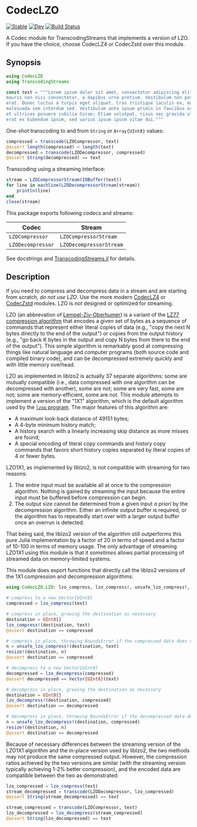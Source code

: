 # CodecLZO

[![Stable](https://img.shields.io/badge/docs-stable-blue.svg)](https://reallyasi9.github.io/CodecLZO.jl/stable/)
[![Dev](https://img.shields.io/badge/docs-dev-blue.svg)](https://reallyasi9.github.io/CodecLZO.jl/dev/)
[![Build Status](https://github.com/reallyasi9/CodecLZO.jl/actions/workflows/CI.yml/badge.svg?branch=development)](https://github.com/reallyasi9/CodecLZO.jl/actions/workflows/CI.yml?query=branch%3Adevelopment)

A Codec module for TranscodingStreams that implements a version of LZO. If you have the choice, choose CodecLZ4 or CodecZstd over this module.

## Synopsis

```julia
using CodecLZO
using TranscodingStreams

const text = """Lorem ipsum dolor sit amet, consectetur adipiscing elit. Aenean sollicitudin
mauris non nisi consectetur, a dapibus urna pretium. Vestibulum non posuere
erat. Donec luctus a turpis eget aliquet. Cras tristique iaculis ex, eu
malesuada sem interdum sed. Vestibulum ante ipsum primis in faucibus orci luctus
et ultrices posuere cubilia Curae; Etiam volutpat, risus nec gravida ultricies,
erat ex bibendum ipsum, sed varius ipsum ipsum vitae dui."""
```

One-shot transcoding to and from `String` or `Array{UInt8}` values:

```julia
compressed = transcode(LZOCompressor, text)
@assert length(compressed) < length(text)
decompressed = transcode(LZODecompressor, compressed)
@assert String(decompressed) == text
```
Transcoding using a streaming interface:

```julia
stream = LZOCompressorStream(IOBuffer(text))
for line in eachline(LZODecompressorStream(stream))
    println(line)
end
close(stream)
```

This package exports following codecs and streams:

| Codec              | Stream                   |
| ------------------ | ------------------------ |
| `LZOCompressor`   | `LZOCompressorStream`   |
| `LZODecompressor` | `LZODecompressorStream` |

See docstrings and [TranscodingStreams.jl](https://github.com/bicycle1885/TranscodingStreams.jl) for details.

## Description

If you need to compress and decompress data in a stream and are starting from scratch, _do not use LZO_. Use the more modern [CodecLZ4](https://github.com/JuliaIO/CodecLz4.jl) or [CodecZstd](https://github.com/JuliaIO/CodecZstd.jl) modules. LZO is _not_ designed or optimized for streaming.

LZO (an abbrevation of [Lempel-Ziv-Oberhumer](https://www.oberhumer.com/opensource/lzo/)) is a variant of the [LZ77 compression algorithm](https://doi.org/10.1109/TIT.1977.1055714) that encodes a given set of bytes as a sequence of commands that represent either literal copies of data (e.g., "copy the next N bytes directly to the end of the output") or copies from the output history (e.g., "go back K bytes in the output and copy N bytes from there to the end of the output"). This simple algorithm is remarkably good at compressing things like natural language and computer programs (both source code and compiled binary code), and can be decompressed extremely quickly and with little memory overhead.

LZO as implemented in liblzo2 is actually 37 separate algorithms: some are mutually compatible (i.e., data compressed with one algorithm can be decompressed with another), some are not; some are very fast, some are not; some are memory-efficient, some are not. This module attempts to implement a version of the "1X1" algorithm, which is the default algorithm used by the [`lzop` program](https://www.lzop.org/). The major features of this algorithm are:
  - A maximum look-back distance of 49151 bytes;
  - A 4-byte minimum history match;
  - A history search with a linearly increasing skip distance as more misses are found;
  - A special encoding of literal copy commands and history copy commands that favors short history copies separated by literal copies of 4 or fewer bytes.

LZO1X1, as implemented by liblzo2, is not compatible with streaming for two reasons:
  1. The entire input must be available all at once to the compression algorithm. Nothing is gained by streaming the input because the entire input must be buffered before compression can begin.
  2. The output size cannot be determined from a given input _a priori_ by the decompression algorithm. Either an infinite output buffer is required, or the algorithm has to repeatedly start over with a larger output buffer once an overrun is detected.

That being said, the liblzo2 version of the algorithm still outperforms this pure Julia implementation by a factor of 20 in terms of speed and a factor of 10-100 in terms of memory usage. The only advantage of streaming LZO1X1 using this module is that it _sometimes_ allows partial processing of streamed data on memory-limited systems.

This module does export functions that directly call the liblzo2 versions of the 1X1 compression and decompression algorithms:

```julia
using CodecLZO.LZO: lzo_compress, lzo_compress!, unsafe_lzo_compress!, lzo_decompress, lzo_decompress!, unsafe_lzo_decompress!

# compress to a new Vector{UInt8}
compressed = lzo_compress(text)

# compress in place, growing the destination as necessary
destination = UInt8[]
lzo_compress!(destination, text)
@assert destination == compressed

# compress in place, throwing BoundsError if the compressed data does not fit
n = unsafe_lzo_compress!(destination, text)
resize!(destination, n)
@assert destination == compressed

# decompress to a new Vector{UInt8}
decompressed = lzo_decompress(compressed)
@assert decompressed == Vector{UInt8}(text)

# decompress in place, growing the destination as necessary
destination = UInt8[]
lzo_decompress!(destination, compressed)
@assert destination == decompressed

# decompress in place, throwing BoundsError if the decompressed data does not fit
n = unsafe_lzo_decompress!(destination, compressed)
resize!(destination, n)
@assert destination == decompressed
```
Because of necessary differences between the streaming version of the LZO1X1 algorithm and the in-place version used by liblzo2, the two methods may not produce the same compressed output. However, the compression ratios achieved by the two versions are similar (with the streaming version typically achieving 1-2% better compression), and the encoded data are compatible between the two as demonstrated:

```julia
lzo_compressed = lzo_compress(text)
stream_decompressed = transcode(LZODecompressor, lzo_compressed)
@assert String(stream_decompressed) == text

stream_compressed = transcode(LZOCompressor, text)
lzo_decompressed = lzo_decompress(stream_compressed)
@assert String(lzo_decompressed) == text
```
